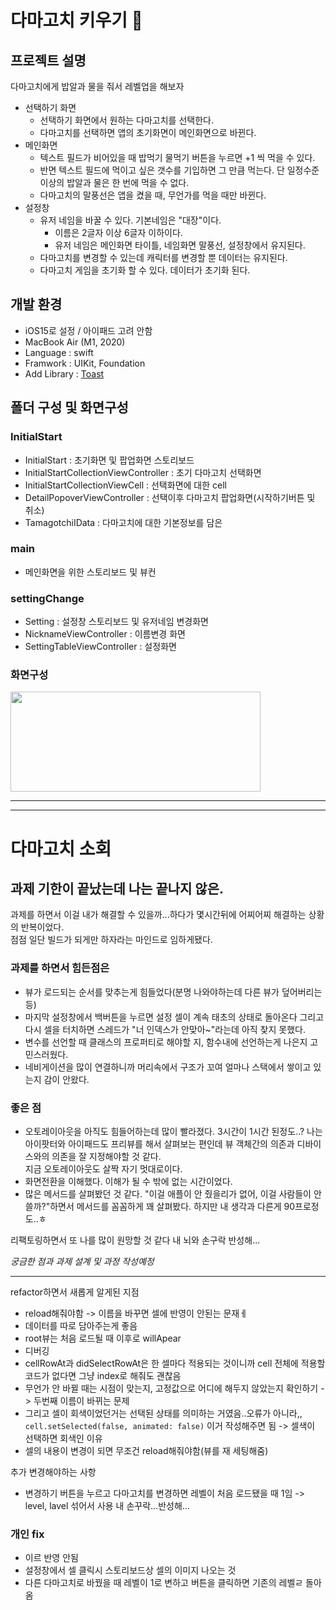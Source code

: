 # 다마고치 키우기 👾

## 프로젝트 설명
다마고치에게 밥알과 물을 줘서 레벨업을 해보자

- 선택하기 화면
  - 선택하기 화면에서 원하는 다마고치를 선택한다.
  - 다마고치를 선택하면 앱의 초기화면이 메인화면으로 바뀐다.
- 메인화면
  - 텍스트 필드가 비어있을 때 밥먹기 물먹기 버튼을 누르면 +1 씩 먹을 수 있다.
  - 반면 텍스트 필드에 먹이고 싶은 갯수를 기입하면 그 만큼 먹는다. 단 일정수준 이상의 밥알과 물은 한 번에 먹을 수 없다.
  - 다마고치의 말풍선은 앱을 켰을 때, 무언가를 먹을 때만 바뀐다.
- 설정창
  - 유저 네임을 바꿀 수 있다. 기본네임은 "대장"이다. 
      - 이름은 2글자 이상 6글자 이하이다.
      - 유저 네임은 메인화면 타이틀, 네임화면 말풍선, 설정창에서 유지된다.
  - 다마고치를 변경할 수 있는데 캐릭터를 변경할 뿐 데이터는 유지된다.
  - 다마고치 게임을 초기화 할 수 있다. 데이터가 초기화 된다. 

## 개발 환경
- iOS15로 설정 / 아이패드 고려 안함
- MacBook Air (M1, 2020)
- Language : swift
- Framwork : UIKit, Foundation
- Add Library : [Toast]("https://github.com/scalessec/Toast-Swift")

## 폴더 구성 및 화면구성
### InitialStart
- InitialStart : 초기화면 및 팝업화면 스토리보드
- InitialStartCollectionViewController : 초기 다마고치 선택화면
-  InitialStartCollectionViewCell : 선택화면에 대한 cell
- DetailPopoverViewController : 선택이후 다마고치 팝업화면(시작하기버튼 및 취소)
- TamagotchiIData : 다마고치에 대한 기본정보를 담은 
### main
- 메인화면을 위한 스토리보드 및 뷰컨
### settingChange
- Setting : 설정창 스토리보드 및 유저네임 변경화면
- NicknameViewController : 이름변경 화면
- SettingTableViewController : 설정화면 
### 화면구성
<img src="https://drive.google.com/file/d/1jjZIpDnbj9-szkf4PdhBJkX3SOKuiwgP/view?usp=sharing" width="400" height="160">

---




---
# 다마고치 소회
## 과제 기한이 끝났는데 나는 끝나지 않은. 
과제를 하면서 이걸 내가 해결할 수 있을까...하다가 몇시간뒤에 어찌어찌 해결하는 상황의 반복이었다.  
점점 일단 빌드가 되게만 하자라는 마인드로 임하게됐다.  
### 과제를 하면서 힘든점은
- 뷰가 로드되는 순서를 맞추는게 힘들었다(분명 나와야하는데 다른 뷰가 덮어버리는 등)
- 마지막 설정창에서 백버튼을 누르면 설정 셀이 계속 태초의 상태로 돌아온다 그리고 다시
셀을 터치하면 스레드가 "너 인덱스가 안맞아~"라는데 아직 찾지 못했다.
- 변수를 선언할 때 클래스의 프로퍼티로 해야할 지, 함수내에 선언하는게 나은지 고민스러웠다.
- 네비게이션을 많이 연결하니까 머리속에서 구조가 꼬여 얼마나 스택에서 쌓이고 있는지 감이 안왔다.

### 좋은 점
- 오토레이아웃을 아직도 힘들어하는데 많이 빨라졌다. 3시간이 1시간 된정도..?
나는 아이팟터와 아이패드도 프리뷰를 해서 살펴보는 편인데 뷰 객체간의 의존과 디바이스와의 의존을 잘 지정해야할 것 같다.  
지금 오토레이아웃도 살짝 자기 멋대로이다.
- 화면전환을 이해했다. 이해가 될 수 밖에 없는 시간이었다.
- 많은 메서드를 살펴봤던 것 같다. "이걸 애플이 안 줬을리가 없어, 이걸 사람들이 안 쓸까?"하면서 메서드를 꼼꼼하게
꽤 살펴봤다. 하지만 내 생각과 다른게 90프로정도..ㅎ 

리팩토링하면서 또 나를 많이 원망할 것 같다 내 뇌와 손구락 반성해...  

_궁금한 점과 과제 설계 및 과정 작성예정_

----

refactor하면서 새롭게 알게된 지점
- reload해줘야함 -> 이름을 바꾸면 셀에 반영이 안된는 문재ㅔ
- 데이터를 따로 담아주는게 좋음
- root뷰는 처음 로드될 때 이후로 willApear
- 디버깅
- cellRowAt과 didSelectRowAt은 한 셀마다 적용되는 것이니까 cell 전체에 적용할 코드가 없다면 그냥 index로 해줘도 괜찮음
- 무언가 안 바뀔 때는 시점이 맞는지, 고정값으로 어디에 해두지 않았는지 확인하기 -> 두번째 이름이 바뀌는 문제
- 그리고 셀이 회색이었던거는 선택된 상태를 의미하는 거였음..오류가 아니라,,  
    `cell.setSelected(false, animated: false)` 이거 작성해주면 됨 -> 셀색이 선택하면 회색인 이유
- 셀의 내용이 변경이 되면 무조건 reload해줘야함(뷰를 재 세팅해줌)


추가 변경해야하는 사항
- 변경하기 버튼을 누르고 다마고치를 변경하면 레벨이 처음 로드됐을 때 1임 -> level, lavel 섞어서 사용 내 손꾸락...반성해...

### 개인 fix
- 이르 반영 안됨
- 설정창에서 셀 클릭시 스토리보드상 셀의 이미지 나오는 것
- 다른 다마고치로 바꿨을 때 레벨이 1로 변하고 버튼을 클릭하면 기존의 레벨ㄹ 돌아옴


